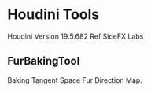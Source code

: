 # Houdini Tools
Houdini Version 19.5.682
Ref SideFX Labs

## FurBakingTool
Baking Tangent Space Fur Direction Map.


